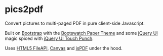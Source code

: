 # pics2pdf
Convert pictures to multi-paged PDF in pure client-side Javascript.

Built on [Bootstrap](http://getbootstrap.com/) with the [Bootswatch Paper Theme](https://bootswatch.com/paper/) and some [jQuery UI](https://jqueryui.com/) magic spiced with [jQuery UI Touch Punch](http://touchpunch.furf.com/).

Uses [HTML5 FileAPI](http://www.html5rocks.com/en/tutorials/file/dndfiles/), [Canvas](https://stackoverflow.com/questions/19262141/) and [jsPDF](https://github.com/MrRio/jsPDF) under the hood.
